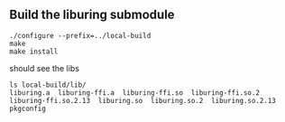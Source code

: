 ## Build the liburing submodule
```shell
./configure --prefix=../local-build
make
make install
```
should see the libs 
```shell
ls local-build/lib/
liburing.a  liburing-ffi.a  liburing-ffi.so  liburing-ffi.so.2  liburing-ffi.so.2.13  liburing.so  liburing.so.2  liburing.so.2.13  pkgconfig

```
